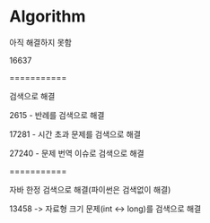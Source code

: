 # Algorithm

아직 해결하지 못함

16637

===========

검색으로 해결

2615 - 반례를 검색으로 해결

17281 - 시간 초과 문제를 검색으로 해결

27240 - 문제 번역 이슈로 검색으로 해결

===========

자바 한정 검색으로 해결(파이썬은 검색없이 해결)

13458 -> 자료형 크기 문제(int <-> long)를 검색으로 해결
